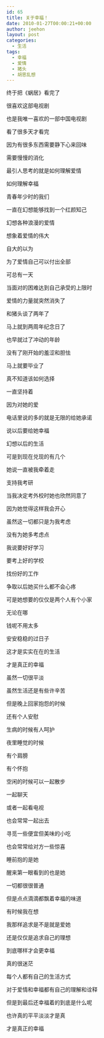 ```yaml
---
id: 65
title: 关于幸福！
date: 2010-01-27T00:00:21+00:00
author: jeehon
layout: post
categories:
  - 生活
tags:
  - 幸福
  - 爱情
  - 猪头
  - 胡思乱想
---
```

终于把《蜗居》看完了
  
很喜欢这部电视剧
  
也是我唯一喜欢的一部中国电视剧
  
看了很多天才看完
  
因为有很多东西需要静下心来回味
  
需要慢慢的消化
  
最引人思考的就是如何理解爱情
  
如何理解幸福

青春年少时的我们
  
一直在幻想能够找到一个红颜知己
  
幻想各种浪漫的爱情
  
想象着爱情的伟大
  
自大的以为
  
为了爱情自己可以付出全部
  
可总有一天
  
当面对的困难达到自己承受的上限时
  
爱情的力量就突然消失了<!--more-->

和猪头谈了两年了
  
马上就到两周年纪念日了
  
也早就过了冲动的年龄
  
没有了刚开始的羞涩和胆怯
  
马上就要毕业了
  
真不知道该如何选择
  
一直坚持着
  
因为对她的爱
  
电话里说的多的就是无限的给她承诺
  
说以后要给她幸福
  
幻想以后的生活
  
可是到现在兑现的有几个
  
她说一直被我牵着走
  
支持我考研
  
当我决定考外校时她也欣然同意了
  
因为她觉得这样我会开心
  
虽然这一切都只是为我考虑
  
没有为她多考虑点
  
我说要好好学习
  
要考上好的学校
  
找份好的工作
  
争取以后她买什么都不会心疼
  
可是她想要的仅仅是两个人有个小家
  
无论在哪
  
钱呢不用太多
  
安安稳稳的过日子
  
这才是实实在在的生活
  
才是真正的幸福
  
虽然一切很平淡
  
虽然生活还是有些许辛苦
  
但是晚上回家抱怨的时候
  
还有个人安慰
  
生病的时候有人呵护
  
夜里睡觉的时候
  
有个肩膀
  
有个怀抱
  
空闲的时候可以一起散步
  
一起聊天
  
或者一起看电视
  
也会常常一起出去
  
寻觅一些便宜但美味的小吃
  
也会常常给对方一些惊喜
  
睡前抱的是她
  
醒来第一眼看到的也是她
  
一切都很很普通
  
但是点点滴滴都飘着幸福的味道
  
有时候我在想
  
我那样追求是不是就是爱她
  
还是仅仅是追求自己的理想
  
到底哪样才会更幸福
  
真的很迷茫
  
每个人都有自己的生活方式
  
对于爱情和幸福都有自己的理解和诠释
  
但是到最后还幸福着的到底是什么呢
  
也许真的平平淡淡才是真
  
才是真正的幸福